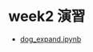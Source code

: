 # week2 演習
- [dog_expand.ipynb](https://colab.research.google.com/drive/1BYNoM1He_phNsamLhSSpgkuZiW3jBfV4?usp=sharing)
